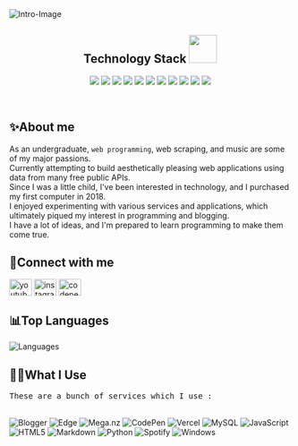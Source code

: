 <img alt="Intro-Image" src="https://cdn.jsdelivr.net/gh/gaminglnk/gaminglnk@main/header.png" />

<h2 align="center">Technology Stack <img src="https://cdn.jsdelivr.net/gh/gaminglnk/gaminglnk/images/laptop.gif" width="50"></h2>

<p align="center">
<img src="https://img.shields.io/badge/-HTML5-E34F26?style=flat-square&logo=html5&logoColor=white"/>
<img src="https://img.shields.io/badge/-CSS3-1572B6?style=flat-square&logo=css3"/>
<img src="https://img.shields.io/badge/-Bootstrap-563D7C?style=flat-square&logo=bootstrap"/>
<img src="https://img.shields.io/badge/-Heroku-430098?style=flat-square&logo=heroku"/>
<img src="https://img.shields.io/badge/-JavaScript-black?style=flat-square&logo=javascript"/>
<img src="https://img.shields.io/badge/-Nodejs-black?style=flat-square&logo=Node.js"/>
<img src="https://img.shields.io/badge/-React-black?style=flat-square&logo=react"/>
<img src="https://img.shields.io/badge/-MongoDB-black?style=flat-square&logo=mongodb"/>
<img src="https://img.shields.io/badge/-MySQL-black?style=flat-square&logo=mysql"/>
<img src="https://img.shields.io/badge/-Git-black?style=flat-square&logo=git"/>
<img src="https://img.shields.io/badge/-GitHub-black?style=flat-square&logo=github"/>
</p>
<br>

<h2 align="left">✨About me </h2>
As an undergraduate, <code>web programming</code>, web scraping, and music are some of my major passions.
<br>Currently attempting to build aesthetically pleasing web applications using data from many free public APIs.
<br>Since I was a little child, I've been interested in technology, and I purchased my first computer in 2018.
<br>I enjoyed experimenting with various services and applications, which ultimately piqued my interest in programming and blogging.
<br>I have a lot of ideas, and I'm prepared to learn programming to make them come true.
<br>

<h2 align="left">🔗Connect with me </h2>
<a href="https://www.youtube.com/@lnkisloyal" target="blank"><img align="center" src="https://cdn.jsdelivr.net/gh/gaminglnk/gaminglnk/images/youtube.svg" alt="youtube" height="30" width="40" /></a>
<a href="https://instagram.com/lnkisloyal" target="blank"><img align="center" src="https://cdn.jsdelivr.net/gh/gaminglnk/gaminglnk/images/instagram.svg" alt="instagram" height="30" width="40" /></a>
<a href="https://codepen.com/lnkisloyal" target="blank"><img align="center" src="https://cdn.jsdelivr.net/gh/gaminglnk/gaminglnk/images/codepen.svg" alt="codepen" height="30" width="40" /></a>
<br>

<h2 align="left">📊Top Languages </h2>
<img alt="Languages" src="https://github-readme-stats.vercel.app/api/top-langs/?hide_title=true&username=gaminglnk&layout=compact&card_width=425&theme=dark" />

<h2 align="left">👩‍💻What I Use</h2>
<samp>These are a bunch of services which I use :</samp>
<p><br><img src="https://img.shields.io/badge/Blogger-FF5722?style=for-the-badge&amp;logo=blogger&amp;logoColor=white" alt="Blogger">
<img src="https://img.shields.io/badge/Edge-0078D7?style=for-the-badge&amp;logo=Microsoft-edge&amp;logoColor=white" alt="Edge">
<img src="https://img.shields.io/badge/Mega-%23D90007.svg?style=for-the-badge&amp;logo=Mega&amp;logoColor=white" alt="Mega.nz">
<img src="https://img.shields.io/badge/CodePen-white?style=for-the-badge&amp;logo=codepen&amp;logoColor=black" alt="CodePen">
<img src="https://img.shields.io/badge/vercel-%23000000.svg?style=for-the-badge&amp;logo=vercel&amp;logoColor=white" alt="Vercel">
<img src="https://img.shields.io/badge/mysql-%2300f.svg?style=for-the-badge&amp;logo=mysql&amp;logoColor=white" alt="MySQL">
<img src="https://img.shields.io/badge/javascript-%23323330.svg?style=for-the-badge&amp;logo=javascript&amp;logoColor=%23F7DF1E" alt="JavaScript">
<img src="https://img.shields.io/badge/html5-%23E34F26.svg?style=for-the-badge&amp;logo=html5&amp;logoColor=white" alt="HTML5">
<img src="https://img.shields.io/badge/markdown-%23000000.svg?style=for-the-badge&amp;logo=markdown&amp;logoColor=white" alt="Markdown">
<img src="https://img.shields.io/badge/python-3670A0?style=for-the-badge&amp;logo=python&amp;logoColor=ffdd54" alt="Python">
<img src="https://img.shields.io/badge/Spotify-1ED760?style=for-the-badge&amp;logo=spotify&amp;logoColor=white" alt="Spotify">
<img src="https://img.shields.io/badge/Windows-0078D6?style=for-the-badge&amp;logo=windows&amp;logoColor=white" alt="Windows"></p>
<!--
**gaminglnk/gaminglnk** is a ✨ _special_ ✨ repository because its `README.md` (this file) appears on your GitHub profile.

Here are some ideas to get you started:

- 🔭 I’m currently working on ...
- 🌱 I’m currently learning ...
- 👯 I’m looking to collaborate on ...
- 🤔 I’m looking for help with ...
- 💬 Ask me about ...
- 📫 How to reach me: ...
- 😄 Pronouns: ...
- ⚡ Fun fact: ...
-->
